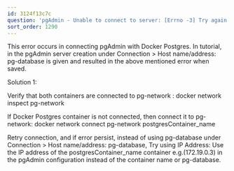 ```yaml
---
id: 3124f13c7c
question: 'pgAdmin - Unable to connect to server: [Errno -3] Try again'
sort_order: 1290
---
```


This error occurs in connecting pgAdmin with Docker Postgres. In tutorial, in the pgAdmin server creation under Connection > Host name/address: pg-database is given and resulted in the above mentioned error when saved.

Solution 1:

Verify that both containers are connected to pg-network : docker network inspect pg-network

If Docker Postgres container is not connected, then connect it to pg-network: docker network connect pg-network postgresContainer_name

Retry connection, and if error persist, instead of using pg-database under Connection > Host name/address: pg-database, Try using IP Address: Use the IP address of the postgresContainer_name container e.g.(172.19.0.3) in the pgAdmin configuration instead of the container name or pg-database.


